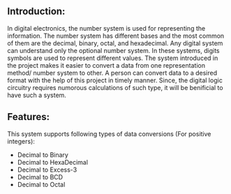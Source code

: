 ## Introduction: 

  In digital electronics, the number system is used for representing the information. The number system has different bases and the most common of them are the decimal, binary, octal, and hexadecimal. Any digital system can understand only the optional number system. In these systems, digits symbols are used to represent different values. The system introduced in the project makes it easier to convert a data from one representation method/ number system to other. A person can convert data to a desired format with the help of this project in timely manner. Since, the digital logic circuitry requires numorous calculations of such type, it will be benificial to have such a system. 


## Features:

This system supports following types of data conversions (For positive integers): 
* Decimal to Binary
* Decimal to HexaDecimal
* Decimal to Excess-3
* Decimal to BCD
* Decimal to Octal
